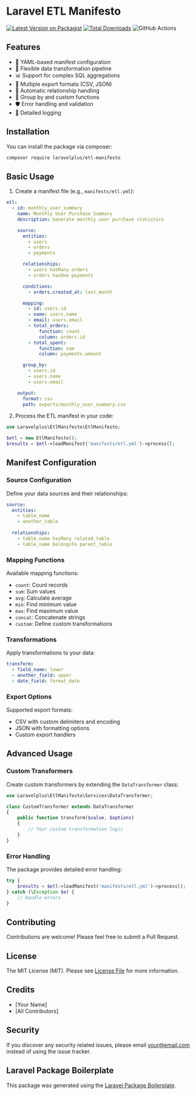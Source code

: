 # Laravel ETL Manifesto

[![Latest Version on Packagist](https://img.shields.io/packagist/v/laravelplus/etl-manifesto.svg?style=flat-square)](https://packagist.org/packages/laravelplus/etl-manifesto)
[![Total Downloads](https://img.shields.io/packagist/dt/laravelplus/etl-manifesto.svg?style=flat-square)](https://packagist.org/packages/laravelplus/etl-manifesto)
![GitHub Actions](https://github.com/laravelplus/etl-manifesto/actions/workflows/main.yml/badge.svg)

## Features

- 🚀 YAML-based manifest configuration
- 🔄 Flexible data transformation pipeline
- 📊 Support for complex SQL aggregations
- 🔌 Multiple export formats (CSV, JSON)
- 🔗 Automatic relationship handling
- 🎯 Group by and custom functions
- 🛡️ Error handling and validation
- 📝 Detailed logging

## Installation

You can install the package via composer:

```bash
composer require laravelplus/etl-manifesto
```

## Basic Usage

1. Create a manifest file (e.g., `manifests/etl.yml`):

```yaml
etl:
  - id: monthly_user_summary
    name: Monthly User Purchase Summary
    description: Generate monthly user purchase statistics

    source:
      entities:
        - users
        - orders
        - payments

      relationships:
        - users hasMany orders
        - orders hasOne payments

      conditions:
        - orders.created_at: last_month

      mapping:
        - id: users.id
        - name: users.name
        - email: users.email
        - total_orders:
            function: count
            column: orders.id
        - total_spent:
            function: sum
            column: payments.amount

      group_by:
        - users.id
        - users.name
        - users.email

    output:
      format: csv
      path: exports/monthly_user_summary.csv
```

2. Process the ETL manifest in your code:

```php
use Laravelplus\EtlManifesto\EtlManifesto;

$etl = new EtlManifesto();
$results = $etl->loadManifest('manifests/etl.yml')->process();
```

## Manifest Configuration

### Source Configuration

Define your data sources and their relationships:

```yaml
source:
  entities:
    - table_name
    - another_table
  
  relationships:
    - table_name hasMany related_table
    - table_name belongsTo parent_table
```

### Mapping Functions

Available mapping functions:

- `count`: Count records
- `sum`: Sum values
- `avg`: Calculate average
- `min`: Find minimum value
- `max`: Find maximum value
- `concat`: Concatenate strings
- `custom`: Define custom transformations

### Transformations

Apply transformations to your data:

```yaml
transform:
  - field_name: lower
  - another_field: upper
  - date_field: format_date
```

### Export Options

Supported export formats:

- CSV with custom delimiters and encoding
- JSON with formatting options
- Custom export handlers

## Advanced Usage

### Custom Transformers

Create custom transformers by extending the `DataTransformer` class:

```php
use Laravelplus\EtlManifesto\Services\DataTransformer;

class CustomTransformer extends DataTransformer
{
    public function transform($value, $options)
    {
        // Your custom transformation logic
    }
}
```

### Error Handling

The package provides detailed error handling:

```php
try {
    $results = $etl->loadManifest('manifests/etl.yml')->process();
} catch (\Exception $e) {
    // Handle errors
}
```

## Contributing

Contributions are welcome! Please feel free to submit a Pull Request.

## License

The MIT License (MIT). Please see [License File](LICENSE.md) for more information.

## Credits

- [Your Name]
- [All Contributors]

## Security

If you discover any security related issues, please email your@email.com instead of using the issue tracker.

## Laravel Package Boilerplate

This package was generated using the [Laravel Package Boilerplate](https://laravelpackageboilerplate.com).
